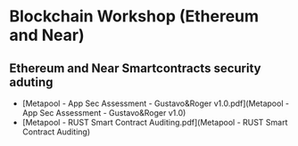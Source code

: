 # Blockchain Workshop (Ethereum and Near)

## Ethereum and Near Smartcontracts security aduting

* [Metapool - App Sec Assessment - Gustavo&Roger v1.0.pdf](Metapool - App Sec Assessment - Gustavo&Roger v1.0)
* [Metapool - RUST Smart Contract Auditing.pdf](Metapool - RUST Smart Contract Auditing)
